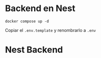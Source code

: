 
# Backend en Nest

```
docker compose up -d 
```

Copiar el ```.env.template``` y renombrarlo a ```.env```
# Nest Backend